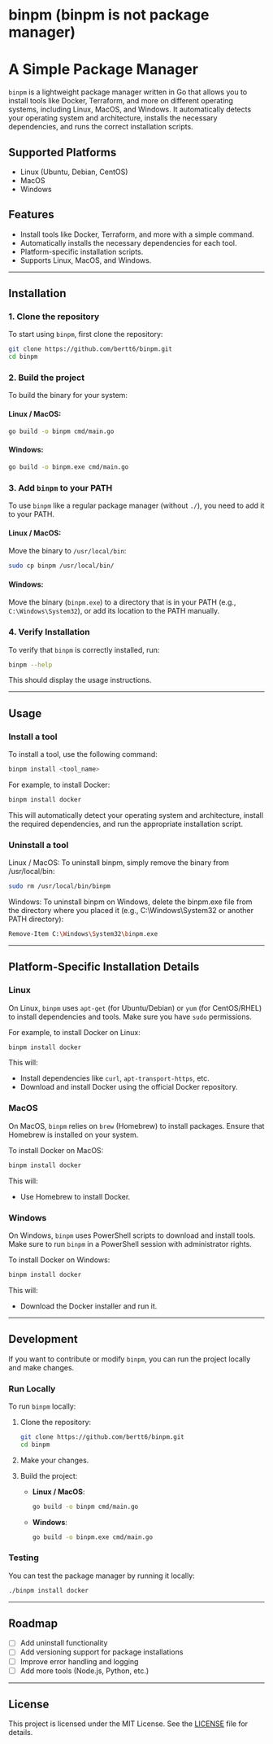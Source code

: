 
# binpm (binpm is not package manager)
# A Simple Package Manager

`binpm` is a lightweight package manager written in Go that allows you to install tools like Docker, Terraform, and more on different operating systems, including Linux, MacOS, and Windows. It automatically detects your operating system and architecture, installs the necessary dependencies, and runs the correct installation scripts.

## Supported Platforms
- Linux (Ubuntu, Debian, CentOS)
- MacOS
- Windows

## Features
- Install tools like Docker, Terraform, and more with a simple command.
- Automatically installs the necessary dependencies for each tool.
- Platform-specific installation scripts.
- Supports Linux, MacOS, and Windows.

---

## Installation

### 1. Clone the repository

To start using `binpm`, first clone the repository:

```bash
git clone https://github.com/bertt6/binpm.git
cd binpm
```

### 2. Build the project

To build the binary for your system:

#### Linux / MacOS:

```bash
go build -o binpm cmd/main.go
```

#### Windows:

```bash
go build -o binpm.exe cmd/main.go
```

### 3. Add `binpm` to your PATH

To use `binpm` like a regular package manager (without `./`), you need to add it to your PATH.

#### Linux / MacOS:

Move the binary to `/usr/local/bin`:

```bash
sudo cp binpm /usr/local/bin/
```

#### Windows:

Move the binary (`binpm.exe`) to a directory that is in your PATH (e.g., `C:\Windows\System32`), or add its location to the PATH manually.

### 4. Verify Installation

To verify that `binpm` is correctly installed, run:

```bash
binpm --help
```

This should display the usage instructions.

---

## Usage

### Install a tool

To install a tool, use the following command:

```bash
binpm install <tool_name>
```

For example, to install Docker:

```bash
binpm install docker
```

This will automatically detect your operating system and architecture, install the required dependencies, and run the appropriate installation script.

### Uninstall a tool

Linux / MacOS:
To uninstall binpm, simply remove the binary from /usr/local/bin:
```bash
sudo rm /usr/local/bin/binpm
```

Windows:
To uninstall binpm on Windows, delete the binpm.exe file from the directory where you placed it (e.g., C:\Windows\System32 or another PATH directory):
```bash
Remove-Item C:\Windows\System32\binpm.exe
```

---

## Platform-Specific Installation Details

### Linux

On Linux, `binpm` uses `apt-get` (for Ubuntu/Debian) or `yum` (for CentOS/RHEL) to install dependencies and tools. Make sure you have `sudo` permissions.

For example, to install Docker on Linux:

```bash
binpm install docker
```

This will:
- Install dependencies like `curl`, `apt-transport-https`, etc.
- Download and install Docker using the official Docker repository.

### MacOS

On MacOS, `binpm` relies on `brew` (Homebrew) to install packages. Ensure that Homebrew is installed on your system.

To install Docker on MacOS:

```bash
binpm install docker
```

This will:
- Use Homebrew to install Docker.

### Windows

On Windows, `binpm` uses PowerShell scripts to download and install tools. Make sure to run `binpm` in a PowerShell session with administrator rights.

To install Docker on Windows:

```bash
binpm install docker
```

This will:
- Download the Docker installer and run it.

---

## Development

If you want to contribute or modify `binpm`, you can run the project locally and make changes.

### Run Locally

To run `binpm` locally:

1. Clone the repository:
   ```bash
   git clone https://github.com/bertt6/binpm.git
   cd binpm
   ```

2. Make your changes.

3. Build the project:
   - **Linux / MacOS**:
     ```bash
     go build -o binpm cmd/main.go
     ```
   - **Windows**:
     ```bash
     go build -o binpm.exe cmd/main.go
     ```

### Testing

You can test the package manager by running it locally:

```bash
./binpm install docker
```

---

## Roadmap

- [ ] Add uninstall functionality
- [ ] Add versioning support for package installations
- [ ] Improve error handling and logging
- [ ] Add more tools (Node.js, Python, etc.)

---

## License

This project is licensed under the MIT License. See the [LICENSE](LICENSE) file for details.
